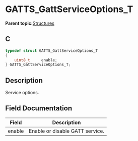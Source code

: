 # GATTS\_GattServiceOptions\_T

**Parent topic:**[Structures](GUID-033AEAE3-56F0-4C38-99A5-6315F4885209.md)

## C

```c
typedef struct GATTS_GattServiceOptions_T
{
    uint8_t     enable;
} GATTS_GattServiceOptions_T;
```

## Description

Service options.

## Field Documentation

|Field|Description|
|-----|-----------|
|enable|Enable or disable GATT service.|

